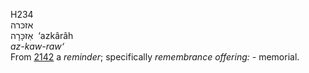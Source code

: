 <body>
  <p>H234<br>  אזכּרה  <br> אַזכָּרָה  ‎  ‘azkârâh  <br><i>az-kaw-raw‘ </i><br>From <a href="h2142.htm">2142</a>  a <i>reminder</i>; specifically <i>remembrance</i> <i>offering: - </i>memorial.<br></p>
 </body>